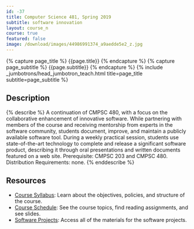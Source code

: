 ```yaml
---
id: -37
title: Computer Science 481, Spring 2019
subtitle: software innovation
layout: course_n
course: true
featured: false
image: /download/images/44986991374_a9aedde5e2_z.jpg
---
```


{% capture page_title %} {{page.title}} {% endcapture %}
{% capture page_subtitle %} {{page.subtitle}} {% endcapture %}
{% include _jumbotrons/head_jumbotron_teach.html title=page_title subtitle=page_subtitle %}

## Description

{% describe %}
A continuation of CMPSC 480, with a focus on the collaborative enhancement of
innovative software. While partnering with members of the course and receiving
mentorship from experts in the software community, students document, improve,
and maintain a publicly available software tool. During a weekly practical
session, students use state-of-the-art technology to complete and release a
significant software product, describing it through oral presentations and
written documents featured on a web site. Prerequisite: CMPSC 203 and CMPSC 480.
Distribution Requirements: none.
{% enddescribe %}

## Resources

<ul class="fa-ul">

<li><i class="fa-li fa fa-arrow-right"></i><a href="https://github.com/Allegheny-Computer-Science-481-S2019/cs481-S2019-syllabus/releases/download/cs481S2019_syllabus-0.1.0/cs481S2019_syllabus.pdf"
class="major">Course Syllabus</a>: Learn about the objectives, policies, and structure of the course.

<li><i class="fa-li fa fa-arrow-right"></i><a href="{{site.baseurl}}teaching/cs481S2019/schedule/"
class="major">Course Schedule</a>: See the course topics, find reading assignments, and see slides.

<li><i class="fa-li fa fa-arrow-right"></i><a href="{{site.baseurl}}teaching/cs481S2019/laboratories/"
class="major">Software Projects</a>: Access all of the materials for the software projects.

</ul>
